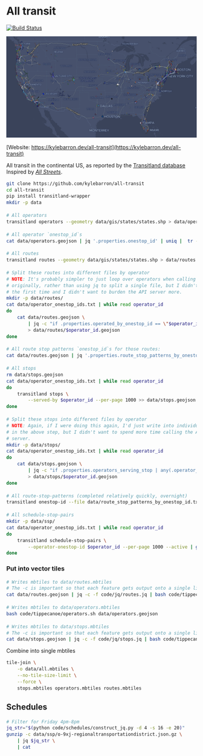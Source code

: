 # All transit

[![Build Status](https://travis-ci.org/kylebarron/all-transit.svg?branch=master)](https://travis-ci.org/kylebarron/all-transit)

[![Example Screenshot](assets/overview_screenshot.png)](https://kylebarron.dev/all-transit)

[Website: https://kylebarron.dev/all-transit](https://kylebarron.dev/all-transit)

All transit in the continental US, as reported by the [Transitland
database](https://transit.land) Inspired by [_All
Streets_](https://benfry.com/allstreets/map5.html).

```bash
git clone https://github.com/kylebarron/all-transit
cd all-transit
pip install transitland-wrapper
mkdir -p data

# All operators
transitland operators --geometry data/gis/states/states.shp > data/operators.geojson

# All operator `onestop_id`s
cat data/operators.geojson | jq '.properties.onestop_id' | uniq |  tr -d \" > data/operator_onestop_ids.txt

# All routes
transitland routes --geometry data/gis/states/states.shp > data/routes.geojson

# Split these routes into different files by operator
# NOTE: It's probably simpler to just loop over operators when calling the API
# originally, rather than using jq to split a single file, but I didn't do that
# the first time and I didn't want to burden the API server more.
mkdir -p data/routes/
cat data/operator_onestop_ids.txt | while read operator_id
do
    cat data/routes.geojson \
        | jq -c "if .properties.operated_by_onestop_id == \"$operator_id\" then . else empty end" \
        > data/routes/$operator_id.geojson
done

# All route stop patterns `onestop_id`s for those routes:
cat data/routes.geojson | jq '.properties.route_stop_patterns_by_onestop_id[]' | uniq | tr -d \" > data/route_stop_patterns_by_onestop_id.txt

# All stops
rm data/stops.geojson
cat data/operator_onestop_ids.txt | while read operator_id
do
    transitland stops \
        --served-by $operator_id --per-page 1000 >> data/stops.geojson
done

# Split these stops into different files by operator
# NOTE: Again, if I were doing this again, I'd just write into individual files
# in the above step, but I didn't want to spend more time calling the API
# server.
mkdir -p data/stops/
cat data/operator_onestop_ids.txt | while read operator_id
do
    cat data/stops.geojson \
        | jq -c "if .properties.operators_serving_stop | any(.operator_onestop_id == \"$operator_id\") then . else empty end" \
        > data/stops/$operator_id.geojson
done

# All route-stop-patterns (completed relatively quickly, overnight)
transitland onestop-id --file data/route_stop_patterns_by_onestop_id.txt > data/route-stop-patterns.json

# All schedule-stop-pairs
mkdir -p data/ssp/
cat data/operator_onestop_ids.txt | while read operator_id
do
    transitland schedule-stop-pairs \
        --operator-onestop-id $operator_id --per-page 1000 --active | gzip > data/ssp/$operator_id.json.gz
done
```

### Put into vector tiles

```bash
# Writes mbtiles to data/routes.mbtiles
# The -c is important so that each feature gets output onto a single line
cat data/routes.geojson | jq -c -f code/jq/routes.jq | bash code/tippecanoe/routes.sh

# Writes mbtiles to data/operators.mbtiles
bash code/tippecanoe/operators.sh data/operators.geojson

# Writes mbtiles to data/stops.mbtiles
# The -c is important so that each feature gets output onto a single line
cat data/stops.geojson | jq -c -f code/jq/stops.jq | bash code/tippecanoe/stops.sh
```

Combine into single mbtiles
```bash
tile-join \
    -o data/all.mbtiles \
    --no-tile-size-limit \
    --force \
    stops.mbtiles operators.mbtiles routes.mbtiles
```

## Schedules

```bash
# Filter for Friday 4pm-8pm
jq_str="$(python code/schedules/construct_jq.py -d 4 -s 16 -e 20)"
gunzip -c data/ssp/o-9xj-regionaltransportationdistrict.json.gz \
    | jq $jq_str \
    | cat
```
